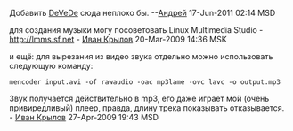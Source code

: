 Добавить [DeVeDe](http://www.rastersoft.com/programas/devede.html) сюда
неплохо бы. --[Андрей](User:adriano32 "wikilink") 17-Jun-2011 02:14 MSD

для создания музыки могу посоветовать Linux Multimedia Studio -
<http://lmms.sf.net> - [Иван Крылов](User:AITap "wikilink") 20-Mar-2009
14:36 MSK

и ещё: для вырезания из видео звука отдельно можно использовать
следующую команду:

    mencoder input.avi -of rawaudio -oac mp3lame -ovc lavc -o output.mp3

Звук получается действительно в mp3, его даже играет мой (очень
привиредливый) плеер, правда, длину трека показывать
отказывается. - [Иван Крылов](User:AITap "wikilink")
27-Apr-2009 19:43 MSD